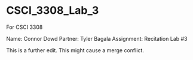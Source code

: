 # CSCI_3308_Lab_3
For CSCI 3308

Name: Connor Dowd
Partner: Tyler Bagala
Assignment: Recitation Lab #3

This is a further edit.
This might cause a merge conflict.

